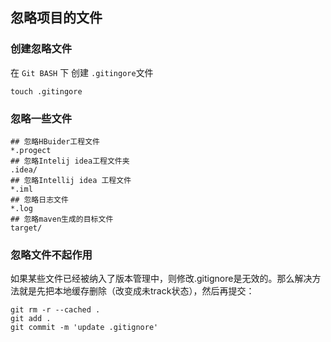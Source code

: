 ## 忽略项目的文件

### 创建忽略文件
在 `Git BASH` 下 创建 `.gitingore`文件

	touch .gitingore
### 忽略一些文件

	## 忽略HBuider工程文件
	*.progect
	## 忽略Intelij idea工程文件夹
	.idea/
	## 忽略Intellij idea 工程文件
	*.iml
	## 忽略日志文件
	*.log
	## 忽略maven生成的目标文件
	target/
	
### 忽略文件不起作用
如果某些文件已经被纳入了版本管理中，则修改.gitignore是无效的。那么解决方法就是先把本地缓存删除（改变成未track状态），然后再提交：

	git rm -r --cached .
	git add .
	git commit -m 'update .gitignore'

